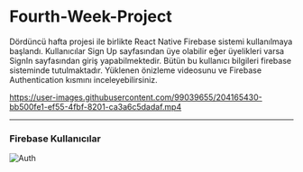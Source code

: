 <h1> Fourth-Week-Project </h1>
<p> Dördüncü hafta projesi ile birlikte React Native Firebase sistemi kullanılmaya başlandı. Kullanıcılar Sign Up sayfasından üye olabilir eğer üyelikleri varsa SignIn sayfasından giriş yapabilmektedir. Bütün bu kullanıcı bilgileri firebase sisteminde tutulmaktadır. Yüklenen önizleme videosunu ve Firebase Authentication kısmını
 inceleyebilirsiniz. </p>


https://user-images.githubusercontent.com/99039655/204165430-bb500fe1-ef55-4fbf-8201-ca3a6c5dadaf.mp4

----
<h3> Firebase Kullanıcılar </h3>



![Auth](https://user-images.githubusercontent.com/99039655/204165477-ecae7491-34cf-47d7-ac90-6e644fd307aa.png)
